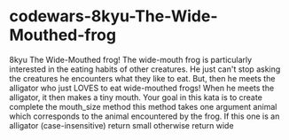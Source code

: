 # codewars-8kyu-The-Wide-Mouthed-frog
8kyu The Wide-Mouthed frog!  The wide-mouth frog is particularly interested in the eating habits of other creatures.  He just can't stop asking the creatures he encounters what they like to eat. But, then he meets the alligator who just LOVES to eat wide-mouthed frogs!  When he meets the alligator, it then makes a tiny mouth.  Your goal in this kata is to create complete the mouth_size method this method takes one argument animal which corresponds to the animal encountered by the frog.  If this one is an alligator (case-insensitive) return small otherwise return wide
